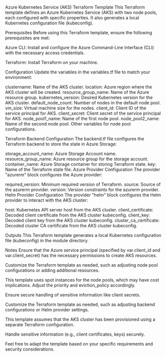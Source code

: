 Azure Kubernetes Service (AKS) Terraform Template
This Terraform template defines an Azure Kubernetes Service (AKS) with two node pools, each configured with specific properties. It also generates a local Kubernetes configuration file (kubeconfig).

Prerequisites
Before using this Terraform template, ensure the following prerequisites are met:

Azure CLI: Install and configure the Azure Command-Line Interface (CLI) with the necessary access credentials.

Terraform: Install Terraform on your machine.

Configuration
Update the variables in the variables.tf file to match your environment:

clustername: Name of the AKS cluster.
location: Azure region where the AKS cluster will be created.
resource_group_name: Name of the Azure resource group.
kubernetes_version: Desired Kubernetes version for the AKS cluster.
default_node_count: Number of nodes in the default node pool.
vm_size: Virtual machine size for the nodes.
client_id: Client ID of the service principal for AKS.
client_secret: Client secret of the service principal for AKS.
node_pool1_name: Name of the first node pool.
node_pool2_name: Name of the second node pool.
Other variables for node pool configurations.

Terraform Backend Configuration
The backend.tf file configures the Terraform backend to store the state in Azure Storage:

storage_account_name: Azure Storage Account name.
resource_group_name: Azure resource group for the storage account.
container_name: Azure Storage container for storing Terraform state.
key: Name of the Terraform state file.
Azure Provider Configuration
The provider "azurerm" block configures the Azure provider:

required_version: Minimum required version of Terraform.
source: Source of the azurerm provider.
version: Version constraints for the azurerm provider.
Helm Provider Configuration
The provider "helm" block configures the Helm provider to interact with the AKS cluster:

host: Kubernetes API server host from the AKS cluster.
client_certificate: Decoded client certificate from the AKS cluster kubeconfig.
client_key: Decoded client key from the AKS cluster kubeconfig.
cluster_ca_certificate: Decoded cluster CA certificate from the AKS cluster kubeconfig.

Outputs
This Terraform template generates a local Kubernetes configuration file (kubeconfig) in the module directory.

Notes
Ensure that the Azure service principal (specified by var.client_id and var.client_secret) has the necessary permissions to create AKS resources.

Customize the Terraform template as needed, such as adjusting node pool configurations or adding additional resources.

This template uses spot instances for the node pools, which may have cost implications. Adjust the priority and eviction_policy accordingly.

Ensure secure handling of sensitive information like client secrets.

Customize the Terraform template as needed, such as adjusting backend configurations or Helm provider settings.

This template assumes that the AKS cluster has been provisioned using a separate Terraform configuration.

Handle sensitive information (e.g., client certificates, keys) securely.


Feel free to adapt the template based on your specific requirements and security considerations.

